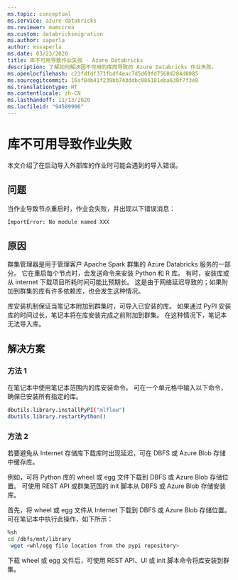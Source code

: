 ```yaml
---
ms.topic: conceptual
ms.service: azure-databricks
ms.reviewer: mamccrea
ms.custom: databricksmigration
ms.author: saperla
author: mssaperla
ms.date: 03/23/2020
title: 库不可用导致作业失败 - Azure Databricks
description: 了解如何解决因不可用的库而导致的 Azure Databricks 作业失败。
ms.openlocfilehash: c23fdfdf371fbdf4eac7d5d69fd7560d284d8085
ms.sourcegitcommit: 16af84b41f239bb743ddbc086181eba630f7f3e8
ms.translationtype: HT
ms.contentlocale: zh-CN
ms.lasthandoff: 11/13/2020
ms.locfileid: "94589906"
---
```

# <a name="library-unavailability-causing-job-failures"></a>库不可用导致作业失败

本文介绍了在启动导入外部库的作业时可能会遇到的导入错误。

## <a name="problem"></a>问题

当作业导致节点重启时，作业会失败，并出现以下错误消息：

```bash
ImportError: No module named XXX
```

## <a name="cause"></a>原因

群集管理器是用于管理客户 Apache Spark 群集的 Azure Databricks 服务的一部分。 它在重启每个节点时，会发送命令来安装 Python 和 R 库。 有时，安装库或从 internet 下载项目所耗时间可能比预期长。 这是由于网络延迟导致的；如果附加到群集的库有许多依赖库，也会发生这种情况。

库安装机制保证当笔记本附加到群集时，可导入已安装的库。 如果通过 PyPI 安装库的时间过长，笔记本将在库安装完成之前附加到群集。 在这种情况下，笔记本无法导入库。

## <a name="solution"></a>解决方案

### <a name="method-1"></a>方法 1

在笔记本中使用笔记本范围内的库安装命令。 可在一个单元格中输入以下命令，确保已安装所有指定的库。

```bash
dbutils.library.installPyPI("mlflow")
dbutils.library.restartPython()
```

### <a name="method-2"></a>方法 2

若要避免从 Internet 存储库下载库时出现延迟，可在 DBFS 或 Azure Blob 存储中缓存库。

例如，可将 Python 库的 wheel 或 egg 文件下载到 DBFS 或 Azure Blob 存储位置。 可使用 REST API 或群集范围的 init 脚本从 DBFS 或 Azure Blob 存储安装库。

首先，将 wheel 或 egg 文件从 Internet 下载到 DBFS 或 Azure Blob 存储位置。 可在笔记本中执行此操作，如下所示：

```bash
%sh
cd /dbfs/mnt/library
 wget <whl/egg file location from the pypi repository>
```

下载 wheel 或 egg 文件后，可使用 REST API、UI 或 init 脚本命令将库安装到群集。